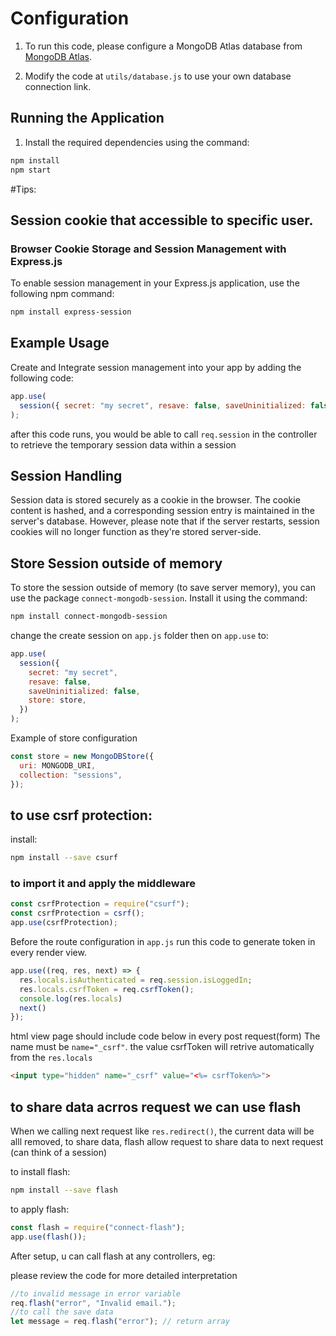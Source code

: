 # Configuration

1. To run this code, please configure a MongoDB Atlas database from [MongoDB Atlas](https://www.mongodb.com/cloud/atlas/register).

2. Modify the code at `utils/database.js` to use your own database connection link.

## Running the Application

1. Install the required dependencies using the command:

```bash
npm install
npm start
```


#Tips:

## Session cookie that accessible to specific user.

### Browser Cookie Storage and Session Management with Express.js

To enable session management in your Express.js application, use the following npm command:

```bash
npm install express-session
```

## Example Usage

Create and Integrate session management into your app by adding the following code:

```javascript
app.use(
  session({ secret: "my secret", resave: false, saveUninitialized: false })
);
```

after this code runs, you would be able to call `req.session` in the controller to retrieve the temporary session data within a session

## Session Handling

Session data is stored securely as a cookie in the browser. The cookie content is hashed, and a corresponding session entry is maintained in the server's database. However, please note that if the server restarts, session cookies will no longer function as they're stored server-side.

## Store Session outside of memory

To store the session outside of memory (to save server memory), you can use the package `connect-mongodb-session`. Install it using the command:

```bash
npm install connect-mongodb-session
```

change the create session on `app.js` folder then on `app.use` to:

```javascript
app.use(
  session({
    secret: "my secret",
    resave: false,
    saveUninitialized: false,
    store: store,
  })
);
```

Example of store configuration

```javascript
const store = new MongoDBStore({
  uri: MONGODB_URI,
  collection: "sessions",
});
```

## to use csrf protection:
install:
```bash
npm install --save csurf
```

### to import it and apply the middleware
```javascript
const csrfProtection = require("csurf");
const csrfProtection = csrf();
app.use(csrfProtection);
```

Before the route configuration in `app.js` run this code to generate token in every render view.
```javascript
app.use((req, res, next) => {
  res.locals.isAuthenticated = req.session.isLoggedIn;
  res.locals.csrfToken = req.csrfToken();
  console.log(res.locals)
  next()
});
```

html view page should include code below in every post request(form)
The name must be `name="_csrf"`. the value csrfToken will retrive automatically from the `res.locals`
```html
<input type="hidden" name="_csrf" value="<%= csrfToken%>">
```

## to share data acrros request we can use flash
When we calling next request like `res.redirect()`, the current data will be alll removed, to share data, flash allow request to share data to next request (can think of a session)

to install flash:
```bash
npm install --save flash
```

to apply flash:
```javascript
const flash = require("connect-flash");
app.use(flash());
```
After setup, u can call flash at any controllers, eg:


please review the code for more detailed interpretation
```javascript
//to invalid message in error variable
req.flash("error", "Invalid email.");
//to call the save data
let message = req.flash("error"); // return array
```
